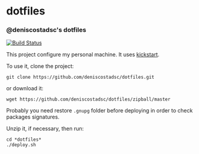 dotfiles
========

### @deniscostadsc's dotfiles

[![Build Status](https://travis-ci.org/deniscostadsc/dotfiles.svg?branch=master)](https://travis-ci.org/deniscostadsc/dotfiles)

This project configure my personal machine. It uses
[kickstart](https://github.com/bltavares/kickstart).

To use it, clone the project:

```
git clone https://github.com/deniscostadsc/dotfiles.git
```

or download it:

```
wget https://github.com/deniscostadsc/dotfiles/zipball/master
```

Probably you need restore `.gnupg` folder before deploying in order to check
packages signatures.

Unzip it, if necessary, then run:

```
cd *dotfiles*
./deploy.sh
```
